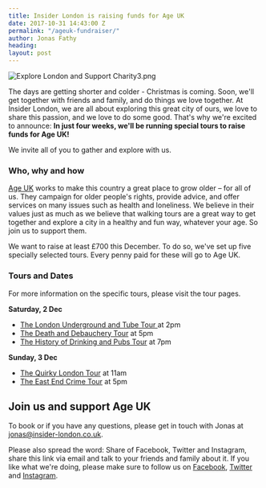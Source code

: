 ```yaml
---
title: Insider London is raising funds for Age UK
date: 2017-10-31 14:43:00 Z
permalink: "/ageuk-fundraiser/"
author: Jonas Fathy
heading: 
layout: post
---
```


![Explore London and Support Charity3.png](/uploads/Explore%20London%20and%20Support%20Charity3.png)

The days are getting shorter and colder - Christmas is coming. Soon, we'll get together with friends and family, and do things we love together. At Insider London, we are all about exploring this great city of ours, we love to share this passion, and we love to do some good. That's why we're excited to announce: **In just four weeks, we'll be running special tours to raise funds for Age UK!**

We invite all of you to gather and explore with us.

### Who, why and how

[Age UK](ageuk.org.uk) works to make this country a great place to grow older – for all of us. They campaign for older people's rights, provide advice, and offer services on many issues such as health and loneliness. We believe in their values just as much as we believe that walking tours are a great way to get together and explore a city in a healthy and fun way, whatever your age. So join us to support them.

We want to raise at least £700 this December. To do so, we've set up five specially selected tours. Every penny paid for these will go to Age UK.

### Tours and Dates

For more information on the specific tours, please visit the tour pages.

**Saturday, 2 Dec**

<ul>
<li> <a href="https://www.insider-london.co.uk/tours/london-underground-and-tube-tour/">The London Underground and Tube Tour </a> at 2pm </li>
<li> <a href="https://www.insider-london.co.uk/tours/the-death-and-debauchery-tour/">The Death and Debauchery Tour</a> at 5pm</li>
<li> <a href= "(https://www.insider-london.co.uk/tours/history-of-drinking-and-pubs/)">The History of Drinking and Pubs Tour</a> at 7pm</li>
</ul>

**Sunday, 3 Dec**

<ul>
<li> <a href="https://www.insider-london.co.uk/tours/quirky-tour/">The Quirky London Tour</a> at 11am</li>
<li> <a href="https://www.insider-london.co.uk/tours/tour-of-east-end-gangs-crimes-and-hasher-times/">The East End Crime Tour</a> at 5pm </li>
</ul>
  

## Join us and support Age UK

To book or if you have any questions, please get in touch with Jonas at [jonas@insider-london.co.uk](mailto:jonas@insider-london.co.uk).

Please also spread the word: Share of Facebook, Twitter and Instagram, share this link via email and talk to your friends and family about it. If you like what we're doing, please make sure to follow us on [Facebook](http://www.facebook.com/insiderlondon), [Twitter](https://twitter.com/insiderlondon) and [Instagram](https://www.instagram.com/insiderlondontours/).